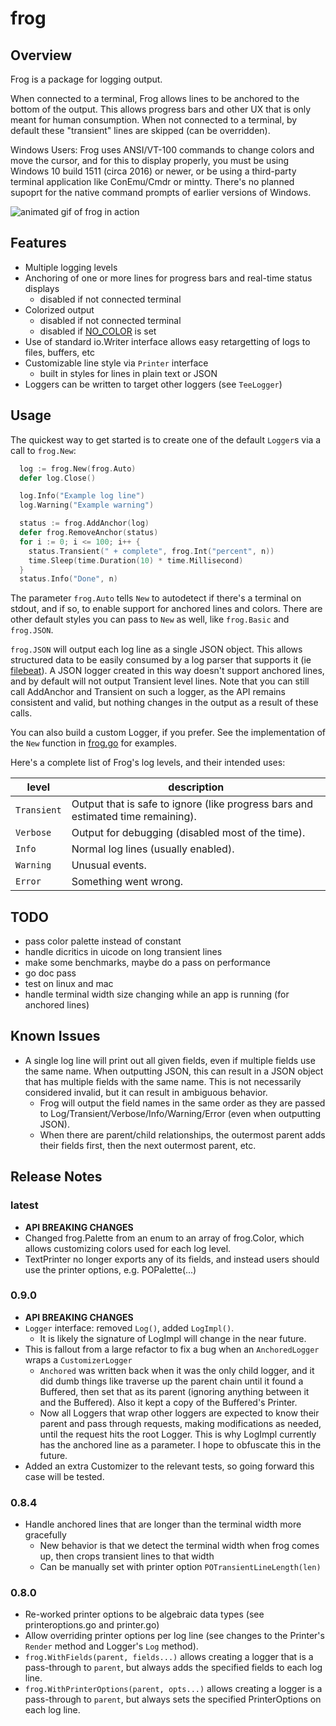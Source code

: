 # frog

## Overview

Frog is a package for logging output.

When connected to a terminal, Frog allows lines to be anchored to the bottom of the output. This allows progress bars and other UX that is only meant for human consumption. When not connected to a terminal, by default these "transient" lines are skipped (can be overridden).

Windows Users: Frog uses ANSI/VT-100 commands to change colors and move the cursor, and for this to display properly, you must be using Windows 10 build 1511 (circa 2016) or newer, or be using a third-party terminal application like ConEmu/Cmdr or mintty. There's no planned supoprt for the native command prompts of earlier versions of Windows.

![animated gif of frog in action](https://the.real.danbrakeley.com/github/frog-0.2.0-demo.gif)

## Features

- Multiple logging levels
- Anchoring of one or more lines for progress bars and real-time status displays
  - disabled if not connected terminal
- Colorized output
  - disabled if not connected terminal
  - disabled if [NO_COLOR](https://no-color.org) is set
- Use of standard io.Writer interface allows easy retargetting of logs to files, buffers, etc
- Customizable line style via `Printer` interface
  - built in styles for lines in plain text or JSON
- Loggers can be written to target other loggers (see `TeeLogger`)

## Usage

The quickest way to get started is to create one of the default `Logger`s via a call to `frog.New`:

```go
  log := frog.New(frog.Auto)
  defer log.Close()

  log.Info("Example log line")
  log.Warning("Example warning")

  status := frog.AddAnchor(log)
  defer frog.RemoveAnchor(status)
  for i := 0; i <= 100; i++ {
    status.Transient(" + complete", frog.Int("percent", n))
    time.Sleep(time.Duration(10) * time.Millisecond)
  }
  status.Info("Done", n)
```

The parameter `frog.Auto` tells `New` to autodetect if there's a terminal on stdout, and if so, to enable support for anchored lines and colors. There are other default styles you can pass to `New` as well, like `frog.Basic` and `frog.JSON`.

`frog.JSON` will output each log line as a single JSON object. This allows structured data to be easily consumed by a log parser that supports it (ie [filebeat](https://www.elastic.co/products/beats/filebeat)). A JSON logger created in this way doesn't support anchored lines, and by default will not output Transient level lines. Note that you can still call AddAnchor and Transient on such a logger, as the API remains consistent and valid, but nothing changes in the output as a result of these calls.

You can also build a custom Logger, if you prefer. See the implementation of the `New` function in [frog.go](https://github.com/danbrakeley/frog/blob/main/frog.go#L28-L55) for examples.

Here's a complete list of Frog's log levels, and their intended uses:

level | description
--- | ---
`Transient` | Output that is safe to ignore (like progress bars and estimated time remaining).
`Verbose` | Output for debugging (disabled most of the time).
`Info` | Normal log lines (usually enabled).
`Warning` | Unusual events.
`Error` | Something went wrong.

## TODO

- pass color palette instead of constant
- handle dicritics in uicode on long transient lines
- make some benchmarks, maybe do a pass on performance
- go doc pass
- test on linux and mac
- handle terminal width size changing while an app is running (for anchored lines)

## Known Issues

- A single log line will print out all given fields, even if multiple fields use the same name. When outputting JSON, this can result in a JSON object that has multiple fields with the same name. This is not necessarily considered invalid, but it can result in ambiguous behavior.
  - Frog will output the field names in the same order as they are passed to Log/Transient/Verbose/Info/Warning/Error (even when outputting JSON).
  - When there are parent/child relationships, the outermost parent adds their fields first, then the next outermost parent, etc.

## Release Notes

### latest

- **API BREAKING CHANGES**
- Changed frog.Palette from an enum to an array of frog.Color, which allows customizing colors used for each log level.
- TextPrinter no longer exports any of its fields, and instead users should use the printer options, e.g. POPalette(...)

### 0.9.0

- **API BREAKING CHANGES**
- `Logger` interface: removed `Log()`, added `LogImpl()`.
  - It is likely the signature of LogImpl will change in the near future.
- This is fallout from a large refactor to fix a bug when an `AnchoredLogger` wraps a `CustomizerLogger`
  - `Anchored` was written back when it was the only child logger, and it did dumb things like traverse up the parent chain until it found a Buffered, then set that as its parent (ignoring anything between it and the Buffered). Also it kept a copy of the Buffered's Printer.
  - Now all Loggers that wrap other loggers are expected to know their parent and pass through requests, making modifications as needed, until the request hits the root Logger. This is why LogImpl currently has the anchored line as a parameter. I hope to obfuscate this in the future.
- Added an extra Customizer to the relevant tests, so going forward this case will be tested.

### 0.8.4

- Handle anchored lines that are longer than the terminal width more gracefully
  - New behavior is that we detect the terminal width when frog comes up, then crops transient lines to that width
  - Can be manually set with printer option `POTransientLineLength(len)`

### 0.8.0

- Re-worked printer options to be algebraic data types (see printeroptions.go and printer.go)
- Allow overriding printer options per log line (see changes to the Printer's `Render` method and Logger's `Log` method).
- `frog.WithFields(parent, fields...)` allows creating a logger that is a pass-through to `parent`, but always adds the specified fields to each log line.
- `frog.WithPrinterOptions(parent, opts...)` allows creating a logger is a pass-through to `parent`, but always sets the specified PrinterOptions on each log line.

